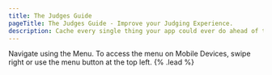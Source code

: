 ```yaml
---
title: The Judges Guide
pageTitle: The Judges Guide - Improve your Judging Experience.
description: Cache every single thing your app could ever do ahead of time, so your code never even has to run at all.
---
```


Navigate using the Menu. To access the menu on Mobile Devices, swipe right or use the menu button at the top left. {% .lead %}
